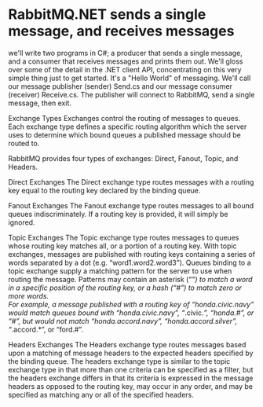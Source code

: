 # RabbitMQ.NET sends a single message, and receives messages
we'll write two programs in C#; a producer that sends a single message, and a consumer that receives messages and prints them out. 
We'll gloss over some of the detail in the .NET client API, concentrating on this very simple thing just to get started. 
It's a "Hello World" of messaging.
We'll call our message publisher (sender) Send.cs and our message consumer (receiver) Receive.cs. 
The publisher will connect to RabbitMQ, send a single message, then exit.

Exchange Types
Exchanges control the routing of messages to queues. 
Each exchange type defines a specific routing algorithm which the server uses to determine which bound queues a published message should be routed to.

RabbitMQ provides four types of exchanges: Direct, Fanout, Topic, and Headers.

Direct Exchanges
The Direct exchange type routes messages with a routing key equal to the routing key declared by the binding queue.

Fanout Exchanges
The Fanout exchange type routes messages to all bound queues indiscriminately.  If a routing key is provided, it will simply be ignored. 

Topic Exchanges
The Topic exchange type routes messages to queues whose routing key matches all, or a portion of a routing key. 
With topic exchanges, messages are published with routing keys containing a series of words separated by a dot (e.g. “word1.word2.word3”).  Queues binding to a topic exchange supply a matching pattern for the server to use when routing the message.  Patterns may contain an asterisk (“*”) to match a word in a specific position of the routing key, or a hash (“#”) to match zero or more words.  
For example, a message published with a routing key of “honda.civic.navy” would match queues bound with “honda.civic.navy”, “*.civic.*”, “honda.#”, or “#”, but would not match “honda.accord.navy”, “honda.accord.silver”, “*.accord.*”, or “ford.#”. 

Headers Exchanges
The Headers exchange type routes messages based upon a matching of message headers to the expected headers specified by the binding queue.  The headers exchange type is similar to the topic exchange type in that more than one criteria can be specified as a filter, but the headers exchange differs in that its criteria is expressed in the message headers as opposed to the routing key, may occur in any order, and may be specified as matching any or all of the specified headers.




